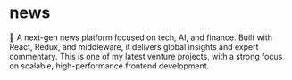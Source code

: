 # news
💬 A next-gen news platform focused on tech, AI, and finance. Built with React, Redux, and middleware, it delivers global insights and expert commentary. This is one of my latest venture projects, with a strong focus on scalable, high-performance frontend development.
